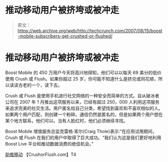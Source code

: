 # 推动移动用户被挤垮或被冲走

> 原文：<https://web.archive.org/web/http://techcrunch.com/2007/08/15/boost-mobile-subscribers-get-crushed-or-flushed/>

# 推动移动用户被挤垮或被冲走

Boost Mobile 的 450 万用户今天将高兴地得知，他们可以以每天 69 美分的低价使用 Crush 或 Flush。如果你超过 25 岁，你可能不知道什么是挤兑或同花顺，所以读读古老的一个，读下去。

Crush 或 Flush 是使用手机进行社交网络的一种安全而简单的方式。自从破冰者公司在 2007 年 1 月推出这项服务以来，已经有超过 250，000 人利用这项服务来追求完美的社交生活。用户匿名给自己分类，希望找到喜欢和不喜欢相似的人。如果两个用户匹配，则创建一个粉碎。通信仍然是匿名的，但是如果两个用户想在某个地方联系，他们可以。当有人脸红时，他们必须继续寻找。

Boost Mobile 增值服务总监克雷格·索尔(Craig Thole)表示:“在应用试用期间，Crush 或 Flush 在我们的用户中取得了巨大成功。“我们认为这是我们更好地利用 Boost Live 平台和推动数据消费的绝佳机会。”

[助推移动](https://web.archive.org/web/20210127025209/http://boostmobile.com/)
【CrushorFlush.com】T4